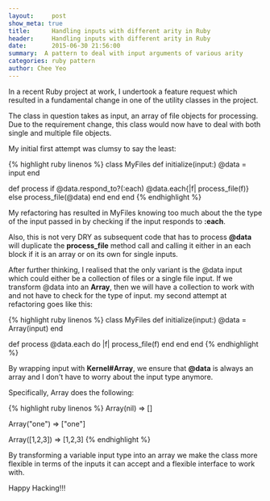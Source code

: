 ```yaml
---
layout:     post
show_meta: true
title:      Handling inputs with different arity in Ruby
header:     Handling inputs with different arity in Ruby
date:       2015-06-30 21:56:00
summary:  A pattern to deal with input arguments of various arity
categories: ruby pattern
author: Chee Yeo
---
```


In a recent Ruby project at work, I undertook a feature request which resulted in a fundamental change in one of the utility classes in the project.

The class in question takes as input, an array of file objects for processing. Due to the requirement change, this class would now have to deal with both single and multiple file objects.

My initial first attempt was clumsy to say the least:

{% highlight ruby linenos %}
class MyFiles
  def initialize(input:)
    @data = input
  end

  def process
    if @data.respond_to?(:each)
      @data.each{|f| process_file(f)}
    else
      process_file(@data)
    end
  end
end
{% endhighlight %}

My refactoring has resulted in MyFiles knowing too much about the the type of the input passed in by checking if the input responds to __:each__.

Also, this is not very DRY as subsequent code that has to process __@data__ will duplicate the __process_file__ method call and calling it either in an each block if it is an array or on its own for single inputs.

After further thinking, I realised that the only variant is the @data input which could either be a collection of files or a single file input. If we transform @data into an __Array__, then we will have a collection to work with and not have to check for the type of input. my second attempt at refactoring goes like this:

{% highlight ruby linenos %}
class MyFiles
  def initialize(input:)
    @data = Array(input)
  end

  def process
    @data.each do |f|
      process_file(f)
    end
  end
end
{% endhighlight %}

By wrapping input with __Kernel#Array__, we ensure that __@data__ is always an array and I don't have to worry about the input type anymore.

Specifically, Array does the following:

{% highlight ruby linenos %}
Array(nil) => []

Array("one") => ["one"]

Array([1,2,3]) => [1,2,3]
{% endhighlight %}

By transforming a variable input type into an array we make the class more flexible in terms of the inputs it can accept and a flexible interface to work with.

Happy Hacking!!!



